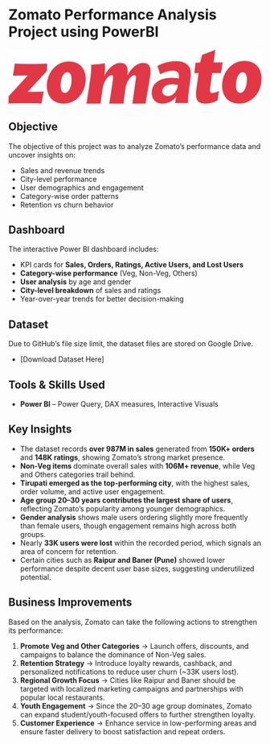 # Zomato Performance Analysis Project using PowerBI

![Zomato_logo](https://github.com/ChitraSatyaLahariPatnala/Zomato_Performance_Analysis_PowerBI/blob/main/pngwing.com%20(7).png)

## Objective  
The objective of this project was to analyze Zomato’s performance data and uncover insights on:  
- Sales and revenue trends
- City-level performance  
- User demographics and engagement  
- Category-wise order patterns  
- Retention vs churn behavior  

## Dashboard  
The interactive Power BI dashboard includes:  
- KPI cards for **Sales, Orders, Ratings, Active Users, and Lost Users**  
- **Category-wise performance** (Veg, Non-Veg, Others)  
- **User analysis** by age and gender  
- **City-level breakdown** of sales and ratings  
- Year-over-year trends for better decision-making

 ## Dataset  
Due to GitHub’s file size limit, the dataset files are stored on Google Drive.  
- [Download Dataset Here]


## Tools & Skills Used  
- **Power BI** – Power Query, DAX measures, Interactive Visuals

##  Key Insights   
- The dataset records **over 987M in sales** generated from **150K+ orders** and **148K ratings**, showing Zomato’s strong market presence.  
- **Non-Veg items** dominate overall sales with **106M+ revenue**, while Veg and Others categories trail behind.  
- **Tirupati emerged as the top-performing city**, with the highest sales, order volume, and active user engagement.  
- **Age group 20–30 years contributes the largest share of users**, reflecting Zomato’s popularity among younger demographics.  
- **Gender analysis** shows male users ordering slightly more frequently than female users, though engagement remains high across both groups.  
- Nearly **33K users were lost** within the recorded period, which signals an area of concern for retention.  
- Certain cities such as **Raipur and Baner (Pune)** showed lower performance despite decent user base sizes, suggesting underutilized potential.

## Business Improvements  
Based on the analysis, Zomato can take the following actions to strengthen its performance:  
1. **Promote Veg and Other Categories** → Launch offers, discounts, and campaigns to balance the dominance of Non-Veg sales.  
2. **Retention Strategy** → Introduce loyalty rewards, cashback, and personalized notifications to reduce user churn (~33K users lost).  
3. **Regional Growth Focus** → Cities like Raipur and Baner should be targeted with localized marketing campaigns and partnerships with popular local restaurants.  
4. **Youth Engagement** → Since the 20–30 age group dominates, Zomato can expand student/youth-focused offers to further strengthen loyalty.  
5. **Customer Experience** → Enhance service in low-performing areas and ensure faster delivery to boost satisfaction and repeat orders.  

 

